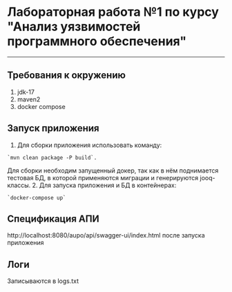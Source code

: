 # Лабораторная работа №1 по курсу "Анализ уязвимостей программного обеспечения"
___

## Требования к окружению

1. jdk-17
2. maven2
3. docker compose

## Запуск приложения

1. Для сборки приложения использовать команду:
```
`mvn clean package -P build`.
```
Для сборки необходим запущенный докер, так как в нём поднимается тестовая БД, в которой применяются миграции и генерируются jooq-классы.
2. Для запуска приложения и БД в контейнерах:
```
`docker-compose up`
```

## Спецификация АПИ
http://localhost:8080/aupo/api/swagger-ui/index.html после запуска приложения

## Логи
Записываются в logs.txt